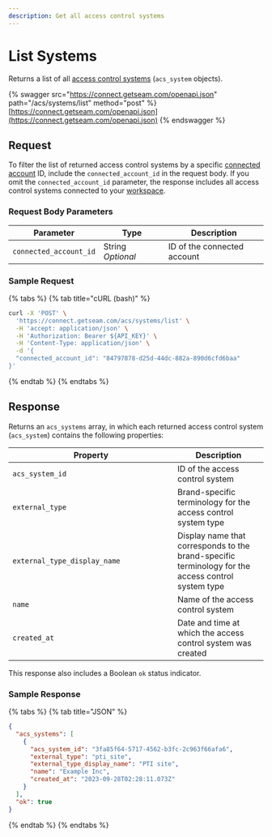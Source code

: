 ```yaml
---
description: Get all access control systems
---
```


# List Systems

Returns a list of all [access control systems](../../../products/access-systems/) (`acs_system` objects).

{% swagger src="https://connect.getseam.com/openapi.json" path="/acs/systems/list" method="post" %}
[https://connect.getseam.com/openapi.json](https://connect.getseam.com/openapi.json)
{% endswagger %}

## Request

To filter the list of returned access control systems by a specific [connected account](../../connected-accounts/) ID, include the `connected_account_id` in the request body. If you omit the `connected_account_id` parameter, the response includes all access control systems connected to your [workspace](../../../core-concepts/workspaces/).

### Request Body Parameters

<table><thead><tr><th>Parameter</th><th width="112.33333333333331">Type</th><th>Description</th></tr></thead><tbody><tr><td><code>connected_account_id</code></td><td>String<br><em>Optional</em></td><td>ID of the connected account</td></tr></tbody></table>

### Sample Request

{% tabs %}
{% tab title="cURL (bash)" %}
```bash
curl -X 'POST' \
  'https://connect.getseam.com/acs/systems/list' \
  -H 'accept: application/json' \
  -H 'Authorization: Bearer ${API_KEY}' \
  -H 'Content-Type: application/json' \
  -d '{
  "connected_account_id": "84797878-d25d-44dc-882a-890d6cfd6baa"
}'
```
{% endtab %}
{% endtabs %}

## Response

Returns an `acs_systems` array, in which each returned access control system (`acs_system`) contains the following properties:

<table><thead><tr><th width="310">Property</th><th>Description</th></tr></thead><tbody><tr><td><code>acs_system_id</code></td><td>ID of the access control system</td></tr><tr><td><code>external_type</code></td><td>Brand-specific terminology for the access control system type</td></tr><tr><td><code>external_type_display_name</code></td><td>Display name that corresponds to the brand-specific terminology for the access control system type</td></tr><tr><td><code>name</code></td><td>Name of the access control system</td></tr><tr><td><code>created_at</code></td><td>Date and time at which the access control system was created</td></tr></tbody></table>

This response also includes a Boolean `ok` status indicator.

### Sample Response

{% tabs %}
{% tab title="JSON" %}
```json
{
  "acs_systems": [
    {
      "acs_system_id": "3fa85f64-5717-4562-b3fc-2c963f66afa6",
      "external_type": "pti_site",
      "external_type_display_name": "PTI site",
      "name": "Example Inc",
      "created_at": "2023-09-28T02:28:11.073Z"
    }
  ],
  "ok": true
}
```
{% endtab %}
{% endtabs %}
